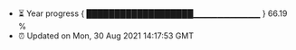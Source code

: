 - ⏳ Year progress { ███████████████████▁▁▁▁▁▁▁▁▁▁▁ } 66.19 %
- ⏰ Updated on Mon, 30 Aug 2021 14:17:53 GMT

